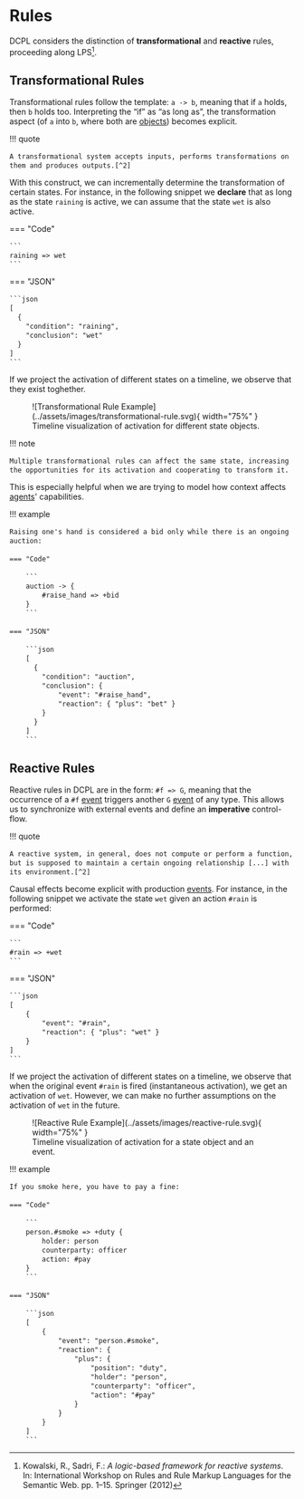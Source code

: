 # Rules

DCPL considers the distinction of **transformational** and **reactive** rules, proceeding along LPS[^1].

## Transformational Rules

Transformational rules follow the template: `a -> b`, meaning that if `a` holds, then `b` holds too. Interpreting the “if” as “as long as”, the transformation aspect (of `a` into `b`, where both are [objects](objects-and-events.md#objects)) becomes explicit.

!!! quote

    A transformational system accepts inputs, performs transformations on them and produces outputs.[^2]

With this construct, we can incrementally determine the transformation of certain states. For instance, in the following snippet we **declare** that as long as the state `raining` is active, we can assume that the state `wet` is also active.

=== "Code"

    ```
    raining => wet
    ```

=== "JSON"

    ```json
    [
      {
        "condition": "raining",
        "conclusion": "wet"
      }
    ]
    ```

If we project the activation of different states on a timeline, we observe that they exist toghether.

<figure markdown="span">
  ![Transformational Rule Example](../assets/images/transformational-rule.svg){ width="75%" }
  <figcaption>Timeline visualization of activation for different state objects.</figcaption>
</figure>

!!! note

    Multiple transformational rules can affect the same state, increasing the opportunities for its activation and cooperating to transform it.

This is especially helpful when we are trying to model how context affects [agents](objects-and-events.md#agents)' capabilities.

!!! example

    Raising one's hand is considered a bid only while there is an ongoing auction:

    === "Code"

        ```
        auction -> {
            #raise_hand => +bid
        }
        ```

    === "JSON"

        ```json
        [
          {
            "condition": "auction",
            "conclusion": {
                "event": "#raise_hand",
                "reaction": { "plus": "bet" }
            }
          }
        ]
        ```

## Reactive Rules

Reactive rules in DCPL are in the form: `#f => G`, meaning that the occurrence of a `#f` [event](objects-and-events.md#event) triggers another `G` [event](objects-and-events.md#event) of any type. This allows us to synchronize with external events and define an **imperative** control-flow.

!!! quote

    A reactive system, in general, does not compute or perform a function, but is supposed to maintain a certain ongoing relationship [...] with its environment.[^2]

Causal effects become explicit with production [events](objects-and-events.md#event). For instance, in the following snippet we activate the state `wet` given an action `#rain` is performed:

=== "Code"

    ```
    #rain => +wet
    ```

=== "JSON"

    ```json
    [
        {
            "event": "#rain",
            "reaction": { "plus": "wet" }
        }
    ]
    ```

If we project the activation of different states on a timeline, we observe that when the original event `#rain` is fired (instantaneous activation), we get an activation of `wet`. However, we can make no further assumptions on the activation of `wet` in the future.

<figure markdown="span">
  ![Reactive Rule Example](../assets/images/reactive-rule.svg){ width="75%" }
  <figcaption>Timeline visualization of activation for a state object and an event.</figcaption>
</figure>

!!! example

    If you smoke here, you have to pay a fine:

    === "Code"

        ```
        person.#smoke => +duty {
            holder: person
            counterparty: officer
            action: #pay
        }
        ```

    === "JSON"

        ```json
        [
            {
                "event": "person.#smoke",
                "reaction": {
                    "plus": {
                        "position": "duty",
                        "holder": "person",
                        "counterparty": "officer",
                        "action": "#pay"
                    }
                }
            }
        ]
        ```

[^1]: Kowalski, R., Sadri, F.: _A logic-based framework for reactive systems_. In: International Workshop on Rules and Rule Markup Languages for the Semantic Web. pp. 1–15. Springer (2012)
[^2]: Harel, D., & Pnueli, A. (1985). On the development of reactive systems. Logics and Models of Concurrent Systems, 477–498.
